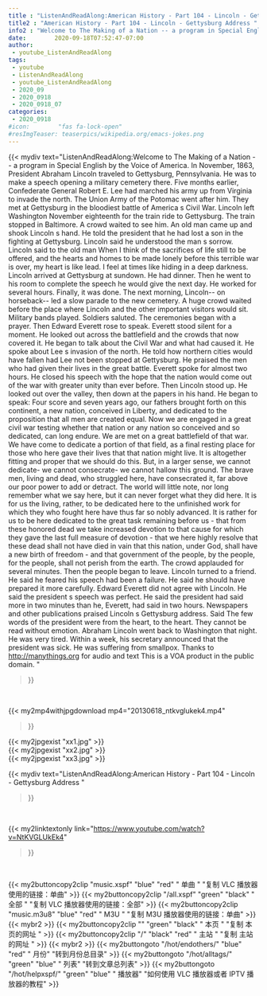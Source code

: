 ```yaml
---
title : "ListenAndReadAlong:American History - Part 104 - Lincoln - Gettysburg Address "
title2 : "American History - Part 104 - Lincoln - Gettysburg Address "
info2 : "Welcome to The Making of a Nation -- a program in Special English by the Voice of America. In November, 1863, President Abraham Lincoln traveled to Gettysburg, Pennsylvania.  He was to make a speech opening a military cemetery there. Five months earlier, Confederate General Robert E. Lee had marched his army up from Virginia to invade the north. The Union Army of the Potomac went after him. They met at Gettysburg in the bloodiest battle of America s Civil War. Lincoln left Washington November eighteenth for the train ride to Gettysburg. The train stopped in Baltimore. A crowd waited to see him. An old man came up and shook Lincoln s hand. He told the president that he had lost a son in the fighting at Gettysburg.  Lincoln said he understood the man s sorrow. Lincoln said to the old man  When I think of the sacrifices of life still to be offered, and the hearts and homes to be made lonely before this terrible war is over, my heart is like lead. I feel at times like hiding in a deep darkness.  Lincoln arrived at Gettysburg at sundown. He had dinner. Then he went to his room to complete the speech he would give the next day. He worked for several hours. Finally, it was done. The next morning, Lincoln-- on horseback-- led a slow parade to the new cemetery. A huge crowd waited before the place where Lincoln and the other important visitors would sit.  Military bands played. Soldiers saluted. The ceremonies began with a prayer. Then Edward Everett rose to speak. Everett stood silent for a moment. He looked out across the battlefield and the crowds that now covered it. He began to talk about the Civil War and what had caused it. He spoke about Lee s invasion of the north. He told how northern cities would have fallen had Lee not been stopped at Gettysburg. He praised the men who had given their lives in the great battle. Everett spoke for almost two hours. He closed his speech with the hope that the nation would come out of the war with greater unity than ever before. Then Lincoln stood up. He looked out over the valley, then down at the papers in his hand. He began to speak:   Four score and seven years ago, our fathers brought forth on this continent, a new nation, conceived in Liberty, and dedicated to the proposition that all men are created equal.  Now we are engaged in a great civil war testing whether that nation or any nation so conceived and so dedicated, can long endure.  We are met on a great battlefield of that war. We have come to dedicate a portion of that field, as a final resting place for those who here gave their lives that that nation might live. It is altogether fitting and proper that we should do this.  But, in a larger sense, we cannot dedicate- we cannot consecrate-  we cannot hallow this ground. The brave men, living and dead, who struggled here, have consecrated it, far above our poor power to add or detract.  The world will little note, nor long remember what we say here, but it can never forget what they did here. It is for us the living, rather, to be dedicated here to the unfinished work for which they who fought here have thus far so nobly advanced. It is rather for us to be here dedicated to the great task remaining before us - that from these honored dead we take increased devotion to that cause for which they gave the last full measure of devotion - that we here highly resolve that these dead shall not have died in vain that this nation, under God, shall have a new birth of freedom - and that government of the people, by the people, for the people, shall not perish from the earth.   The crowd applauded for several minutes. Then the people began to leave. Lincoln turned to a friend. He said he feared his speech had been a failure. He said he should have prepared it more carefully. Edward Everett did not agree with Lincoln. He said the president s speech was perfect. He said the president had said more in two minutes than he, Everett, had said in two hours. Newspapers and other publications praised Lincoln s Gettysburg address. Said    The few words of the president were from the heart, to the heart. They cannot be read without emotion.  Abraham Lincoln went back to Washington that night. He was very tired. Within a week, his secretary announced that the president was sick. He was suffering from smallpox. Thanks to http://manythings.org for audio and text  This is a VOA product in the public domain. "
date:        2020-09-18T07:52:47-07:00
author:
 - youtube_ListenAndReadAlong
tags:
 - youtube
 - ListenAndReadAlong
 - youtube_ListenAndReadAlong
 - 2020_09
 - 2020_0918
 - 2020_0918_07
categories:
 - 2020_0918
#icon:        "fas fa-lock-open"
#resImgTeaser: teaserpics/wikipedia.org/emacs-jokes.png
---
```


{{< mydiv text="ListenAndReadAlong:Welcome to The Making of a Nation -- a program in Special English by the Voice of America. In November, 1863, President Abraham Lincoln traveled to Gettysburg, Pennsylvania.  He was to make a speech opening a military cemetery there. Five months earlier, Confederate General Robert E. Lee had marched his army up from Virginia to invade the north. The Union Army of the Potomac went after him. They met at Gettysburg in the bloodiest battle of America s Civil War. Lincoln left Washington November eighteenth for the train ride to Gettysburg. The train stopped in Baltimore. A crowd waited to see him. An old man came up and shook Lincoln s hand. He told the president that he had lost a son in the fighting at Gettysburg.  Lincoln said he understood the man s sorrow. Lincoln said to the old man  When I think of the sacrifices of life still to be offered, and the hearts and homes to be made lonely before this terrible war is over, my heart is like lead. I feel at times like hiding in a deep darkness.  Lincoln arrived at Gettysburg at sundown. He had dinner. Then he went to his room to complete the speech he would give the next day. He worked for several hours. Finally, it was done. The next morning, Lincoln-- on horseback-- led a slow parade to the new cemetery. A huge crowd waited before the place where Lincoln and the other important visitors would sit.  Military bands played. Soldiers saluted. The ceremonies began with a prayer. Then Edward Everett rose to speak. Everett stood silent for a moment. He looked out across the battlefield and the crowds that now covered it. He began to talk about the Civil War and what had caused it. He spoke about Lee s invasion of the north. He told how northern cities would have fallen had Lee not been stopped at Gettysburg. He praised the men who had given their lives in the great battle. Everett spoke for almost two hours. He closed his speech with the hope that the nation would come out of the war with greater unity than ever before. Then Lincoln stood up. He looked out over the valley, then down at the papers in his hand. He began to speak:   Four score and seven years ago, our fathers brought forth on this continent, a new nation, conceived in Liberty, and dedicated to the proposition that all men are created equal.  Now we are engaged in a great civil war testing whether that nation or any nation so conceived and so dedicated, can long endure.  We are met on a great battlefield of that war. We have come to dedicate a portion of that field, as a final resting place for those who here gave their lives that that nation might live. It is altogether fitting and proper that we should do this.  But, in a larger sense, we cannot dedicate- we cannot consecrate-  we cannot hallow this ground. The brave men, living and dead, who struggled here, have consecrated it, far above our poor power to add or detract.  The world will little note, nor long remember what we say here, but it can never forget what they did here. It is for us the living, rather, to be dedicated here to the unfinished work for which they who fought here have thus far so nobly advanced. It is rather for us to be here dedicated to the great task remaining before us - that from these honored dead we take increased devotion to that cause for which they gave the last full measure of devotion - that we here highly resolve that these dead shall not have died in vain that this nation, under God, shall have a new birth of freedom - and that government of the people, by the people, for the people, shall not perish from the earth.   The crowd applauded for several minutes. Then the people began to leave. Lincoln turned to a friend. He said he feared his speech had been a failure. He said he should have prepared it more carefully. Edward Everett did not agree with Lincoln. He said the president s speech was perfect. He said the president had said more in two minutes than he, Everett, had said in two hours. Newspapers and other publications praised Lincoln s Gettysburg address. Said    The few words of the president were from the heart, to the heart. They cannot be read without emotion.  Abraham Lincoln went back to Washington that night. He was very tired. Within a week, his secretary announced that the president was sick. He was suffering from smallpox. Thanks to http://manythings.org for audio and text  This is a VOA product in the public domain. "
>}}
<br>


{{< my2mp4withjpgdownload mp4="20130618_ntkvglukek4.mp4"
>}}

{{< my2jpgexist "xx1.jpg" >}}<br>
{{< my2jpgexist "xx2.jpg" >}}<br>
{{< my2jpgexist "xx3.jpg" >}}<br>



{{< mydiv text="ListenAndReadAlong:American History - Part 104 - Lincoln - Gettysburg Address "
>}}
<br>

{{< my2linktextonly link="https://www.youtube.com/watch?v=NtKVGLUkEk4"
>}}


<br>

{{< my2buttoncopy2clip "music.xspf"        "blue"   "red"    " 单曲 "  "复制 VLC 播放器使用的链接：单曲" >}} {{< my2buttoncopy2clip "/all.xspf"         "green"  "black"  " 全部 "  "复制 VLC 播放器使用的链接：全部" >}} {{< my2buttoncopy2clip "music.m3u8"        "blue"   "red"    " M3U  "    "复制 M3U 播放器使用的链接：单曲" >}} {{< mybr2 >}} {{< my2buttoncopy2clip ""                  "green"  "black"  " 本页 "    "复制 本页的网址 " >}} {{< my2buttoncopy2clip "/"                 "black"  "red"    " 主站 "    "复制 主站的网址 " >}} {{< mybr2 >}} {{< my2buttongoto      "/hot/endothers/"   "blue"   "red"    " 月份"   "转到月份总目录" >}} {{< my2buttongoto      "/hot/alltags/"     "green"  "blue"   " 列表"   "转到文章总列表" >}} {{< my2buttongoto      "/hot/helpxspf/"    "green"  "blue"   " 播放器" "如何使用 VLC 播放器或者 IPTV 播放器的教程" >}} 
